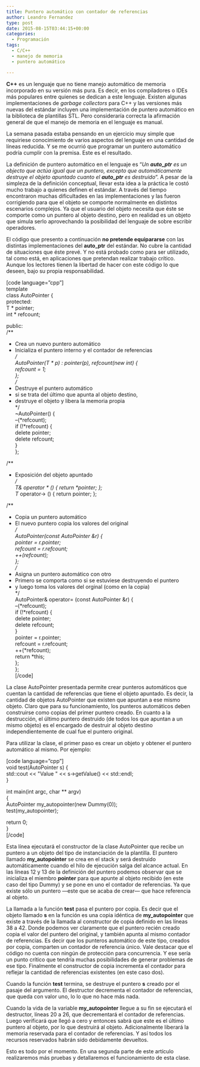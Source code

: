 ```yaml
---
title: Puntero automático con contador de referencias
author: Leandro Fernandez
type: post
date: 2015-08-15T03:44:15+00:00
categories:
  - Programación
tags:
  - C/C++
  - manejo de memoria
  - puntero automático

---
```

**C++** es un lenguaje que no tiene manejo automático de memoria incorporado en su versión más pura. Es decir, en los compiladores o IDEs más populares entre quienes se dedican a este lenguaje. Existen algunas implementaciones de _garbage collectors_ para C++ y las versiones más nuevas del estándar incluyen una implementación de puntero automático en la biblioteca de plantillas STL. Pero consideraría correcta la afirmación general de que el manejo de memoria en el lenguaje es manual.

La semana pasada estaba pensando en un ejercicio muy simple que requiriese conocimiento de varios aspectos del lenguaje en una cantidad de líneas reducida. Y se me ocurrió que programar un puntero automático podría cumplir con la premisa. Este es el resultado.

La definición de puntero automático en el lenguaje es &#8220;_Un **auto_ptr** es un objecto que actúa igual que un puntero, excepto que automáticamente destruye el objeto apuntado cuanto el **auto_ptr** es destruido_&#8220;. A pesar de la simpleza de la definición conceptual, llevar esta idea a la práctica le costó mucho trabajo a quienes definen el estándar. A través del tiempo encontraron muchas dificultades en las implementaciones y las fueron corrigiendo para que el objeto se comporte normalmente en distintos escenarios complejos. Ya que el usuario del objeto necesita que éste se comporte como un puntero al objeto destino, pero en realidad es un objeto que simula serlo aprovechando la posibilidad del lenguaje de sobre escribir operadores.

El código que presento a continuación **no pretende equipararse** con las distintas implementaciones del **auto_ptr** del estándar. No cubre la cantidad de situaciones que éste prevé. Y no está probado como para ser utilizado, tal como está, en aplicaciones que pretendan realizar trabajo crítico. Aunque los lectores tienen la libertad de hacer con este código lo que deseen, bajo su propia responsabilidad.

[code language=&#8221;cpp&#8221;]  
template <class T>  
class AutoPointer {  
protected:  
T * pointer;  
int * refcount;

public:  
/**  
* Crea un nuevo puntero automático  
* Inicializa el puntero interno y el contador de referencias  
*/  
AutoPointer(T * p) : pointer(p), refcount(new int) {  
*refcount = 1;  
};  
/**  
* Destruye el puntero automático  
* si se trata del último que apunta al objeto destino,  
* destruye el objeto y libera la memoria propia  
*/  
~AutoPointer() {  
&#8211;(*refcount);  
if (!*refcount) {  
delete pointer;  
delete refcount;  
}  
};

/**  
* Exposición del objeto apuntado  
*/  
T& operator \* () { return \*pointer; };  
T* operator-> () { return pointer; };

/**  
* Copia un puntero automático  
* El nuevo puntero copia los valores del original  
*/  
AutoPointer(const AutoPointer<T> &r) {  
pointer = r.pointer;  
refcount = r.refcount;  
++(*refcount);  
};  
/**  
* Asigna un puntero automático con otro  
* Primero se comporta como si se estuviese destruyendo el puntero  
* y luego toma los valores del orginal (como en la copia)  
*/  
AutoPointer<T>& operator= (const AutoPointer<T> &r) {  
&#8211;(*refcount);  
if (!*refcount) {  
delete pointer;  
delete refcount;  
}  
pointer = r.pointer;  
refcount = r.refcount;  
++(*refcount);  
return *this;  
};  
};  
[/code]

La clase AutoPointer presentada permite crear punteros automáticos que cuentan la cantidad de referencias que tiene el objeto apuntado. Es decir, la cantidad de objetos AutoPointer que existen que apuntan a ese mismo objeto. Claro que para su funcionamiento, los punteros automáticos deben construirse como copias del primer puntero creado. En cuanto a la destrucción, el último puntero destruido (de todos los que apuntan a un mismo objeto) es el encargado de destruir al objeto destino independientemente de cual fue el puntero original.

Para utilizar la clase, el primer paso es crear un objeto y obtener el puntero automático al mismo. Por ejemplo:

[code language=&#8221;cpp&#8221;]  
void test(AutoPointer<Dummy> s) {  
std::cout << "Value " << s->getValue() << std::endl;  
}

int main(int argc, char ** argv)  
{  
AutoPointer<Dummy> my_autopointer(new Dummy(0));  
test(my_autopointer);

return 0;  
}  
[/code]

Esta línea ejecutará el constructor de la clase AutoPointer que recibe un puntero a un objeto del tipo de instanciación de la plantilla. El puntero llamado **my_autopointer** se crea en el stack y será destruido automáticamente cuando el hilo de ejecución salga del alcance actual. En las líneas 12 y 13 de la definición del puntero podemos observar que se inicializa el miembro **pointer** para que apunte al objeto recibido (en este caso del tipo Dummy) y se pone en uno el contador de referencias. Ya que existe sólo un puntero —este que se acaba de crear— que hace referencia al objeto.

La llamada a la función **test** pasa el puntero por copia. Es decir que el objeto llamado **s** en la función es una copia idéntica de **my_autopointer** que existe a través de la llamada al constructor de copia definido en las líneas 38 a 42. Donde podemos ver claramente que el puntero recién creado copia el valor del puntero del original, y también apunta al mismo contador de referencias. Es decir que los punteros automático de este tipo, creados por copia, comparten un contador de referencia único. Vale destacar que el código no cuenta con ningún de protección para concurrencia. Y ese sería un punto crítico que tendría muchas posibilidades de generar problemas de ese tipo. Finalmente el constructor de copia incrementa el contador para reflejar la cantidad de referencias existentes (en este caso dos).

Cuando la función **test** termina, se destruye el puntero **s** creado por el pasaje del argumento. El destructor decrementa el contador de referencias, que queda con valor uno, lo lo que no hace más nada.

Cuando la vida de la variable **my_autopointer** llegue a su fin se ejecutará el destructor, líneas 20 a 26, que decrementará el contador de referencias. Luego verificará que llegó a cero y entonces sabrá que este es el último puntero al objeto, por lo que destruirá al objeto. Adicionalmente liberará la memoria reservada para el contador de referencias. Y así todos los recursos reservados habrán sido debidamente devueltos.

Esto es todo por el momento. En una segunda parte de este artículo realizaremos más pruebas y detallaremos el funcionamiento de esta clase.